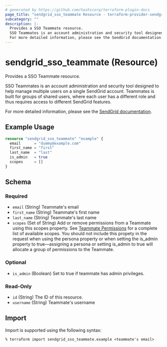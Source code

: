 ```yaml
---
# generated by https://github.com/hashicorp/terraform-plugin-docs
page_title: "sendgrid_sso_teammate Resource - terraform-provider-sendgrid"
subcategory: ""
description: |-
  Provides a SSO Teammate resource.
  SSO Teammates is an account administration and security tool designed to help manage multiple users on a single SendGrid account. Teammates is built for groups of shared users, where each user has a different role and thus requires access to different SendGrid features.
  For more detailed information, please see the SendGrid documentation https://docs.sendgrid.com/glossary/teammates.
---
```


# sendgrid_sso_teammate (Resource)

Provides a SSO Teammate resource.

SSO Teammates is an account administration and security tool designed to help manage multiple users on a single SendGrid account. Teammates is built for groups of shared users, where each user has a different role and thus requires access to different SendGrid features.

For more detailed information, please see the [SendGrid documentation](https://docs.sendgrid.com/glossary/teammates).

## Example Usage

```terraform
resource "sendgrid_sso_teammate" "example" {
  email      = "dummy@example.com"
  first_name = "first"
  last_name  = "last"
  is_admin   = true
  scopes     = []
}
```

<!-- schema generated by tfplugindocs -->
## Schema

### Required

- `email` (String) Teammate's email
- `first_name` (String) Teammate's first name
- `last_name` (String) Teammate's last name
- `scopes` (Set of String) Add or remove permissions from a Teammate using this scopes property. See [Teammate Permissions](https://www.twilio.com/docs/sendgrid/ui/account-and-settings/teammate-permissions) for a complete list of available scopes. You should not include this propety in the request when using the persona property or when setting the is_admin property to true—assigning a persona or setting is_admin to true will allocate a group of permissions to the Teammate.

### Optional

- `is_admin` (Boolean) Set to true if teammate has admin privileges.

### Read-Only

- `id` (String) The ID of this resource.
- `username` (String) Teammate's username

## Import

Import is supported using the following syntax:

```shell
% terraform import sendgrid_sso_teammate.example <teammate's email>
```
